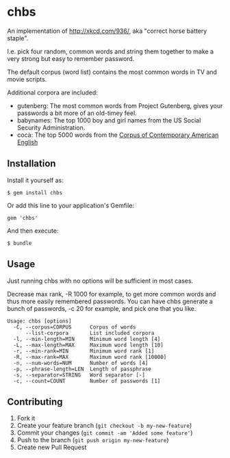 # chbs

An implementation of http://xkcd.com/936/, aka "correct horse battery staple".

I.e. pick four random, common words and string them together to make a very
strong but easy to remember password.

The default corpus (word list) contains the most common words in TV and movie
scripts.

Additional corpora are included:

* gutenberg: The most common words from Project Gutenberg, gives your
  passwords a bit more of an old-timey feel.
* babynames: The top 1000 boy and girl names from the US Social Security
  Administration.
* coca: The top 5000 words from the [Corpus of Contemporary American
  English](http://www.wordfrequency.info/)

## Installation

Install it yourself as:

    $ gem install chbs

Or add this line to your application's Gemfile:

    gem 'chbs'

And then execute:

    $ bundle

## Usage

Just running chbs with no options will be sufficient in most cases.

Decrease max rank, -R 1000 for example, to get more common words and thus more
easily remembered passwords. You can have chbs generate a bunch of passwords,
-c 20 for example, and pick one that you like.

    Usage: chbs [options]
      -C, --corpus=CORPUS      Corpus of words
          --list-corpora       List included corpora
      -l, --min-length=MIN     Minimum word length [4]
      -L, --max-length=MAX     Maximum word length [10]
      -r, --min-rank=MIN       Minimum word rank [1]
      -R, --max-rank=MAX       Maximum word rank [10000]
      -n, --num-words=NUM      Number of words [4]
      -p, --phrase-length=LEN  Length of passphrase
      -s, --separator=STRING   Word separator [-]
      -c, --count=COUNT        Number of passwords [1]

## Contributing

1. Fork it
2. Create your feature branch (`git checkout -b my-new-feature`)
3. Commit your changes (`git commit -am 'Added some feature'`)
4. Push to the branch (`git push origin my-new-feature`)
5. Create new Pull Request
